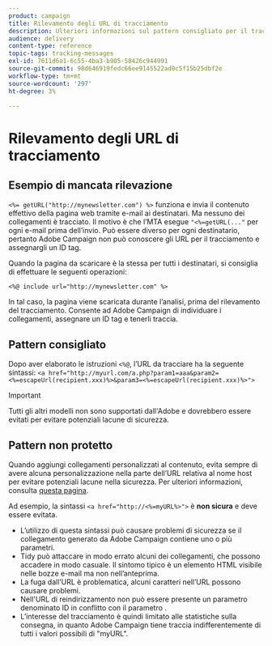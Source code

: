 ```yaml
---
product: campaign
title: Rilevamento degli URL di tracciamento
description: Ulteriori informazioni sul pattern consigliato per il tracciamento degli URL
audience: delivery
content-type: reference
topic-tags: tracking-messages
exl-id: 7611d6a1-6c55-4ba3-b905-58426c944991
source-git-commit: 98d646919fedc66ee9145522ad0c5f15b25dbf2e
workflow-type: tm+mt
source-wordcount: '297'
ht-degree: 3%

---
```


# Rilevamento degli URL di tracciamento

## Esempio di mancata rilevazione

`<%= getURL("http://mynewsletter.com") %>` funziona e invia il contenuto effettivo della pagina web tramite e-mail ai destinatari. Ma nessuno dei collegamenti è tracciato. Il motivo è che l’MTA esegue `"<%=getURL(..."` per ogni e-mail prima dell’invio. Può essere diverso per ogni destinatario, pertanto Adobe Campaign non può conoscere gli URL per il tracciamento e assegnargli un ID tag.

Quando la pagina da scaricare è la stessa per tutti i destinatari, si consiglia di effettuare le seguenti operazioni:

`<%@ include url="http://mynewsletter.com" %>`

In tal caso, la pagina viene scaricata durante l’analisi, prima del rilevamento del tracciamento. Consente ad Adobe Campaign di individuare i collegamenti, assegnare un ID tag e tenerli traccia.

## Pattern consigliato

Dopo aver elaborato le istruzioni `<%@`, l’URL da tracciare ha la seguente sintassi: `<a href="http://myurl.com/a.php?param1=aaa&param2=<%=escapeUrl(recipient.xxx)%>&param3=<%=escapeUrl(recipient.xxx)%>">`

>[!IMPORTANT]
>
>Tutti gli altri modelli non sono supportati dall&#39;Adobe e dovrebbero essere evitati per evitare potenziali lacune di sicurezza.

## Pattern non protetto

Quando aggiungi collegamenti personalizzati al contenuto, evita sempre di avere alcuna personalizzazione nella parte dell’URL relativa al nome host per evitare potenziali lacune nella sicurezza. Per ulteriori informazioni, consulta [questa pagina](../../installation/using/privacy.md#url-personalization).

Ad esempio, la sintassi `<a href="http://<%=myURL%>">` è **non sicura** e deve essere evitata.

* L’utilizzo di questa sintassi può causare problemi di sicurezza se il collegamento generato da Adobe Campaign contiene uno o più parametri.
* Tidy può attaccare in modo errato alcuni dei collegamenti, che possono accadere in modo casuale. Il sintomo tipico è un elemento HTML visibile nelle bozze e-mail ma non nell’anteprima.
* La fuga dall’URL è problematica, alcuni caratteri nell’URL possono causare problemi.
* Nell&#39;URL di reindirizzamento non può essere presente un parametro denominato ID in conflitto con il parametro .
* L’interesse del tracciamento è quindi limitato alle statistiche sulla consegna, in quanto Adobe Campaign tiene traccia indifferentemente di tutti i valori possibili di &quot;myURL&quot;.
